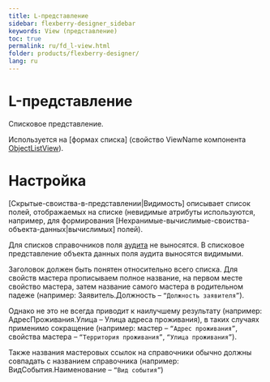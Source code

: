```yaml
---
title: L-представление
sidebar: flexberry-designer_sidebar
keywords: View (представление)
toc: true
permalink: ru/fd_l-view.html
folder: products/flexberry-designer/
lang: ru
---
```


# L-представление
Списковое представление.


Используется на [формах списка] (свойство ViewName компонента [ObjectListView](Формы-списка-классы-со-стереотипом-listform.html)).

# Настройка
[Скрытые-своиства-в-представлении|Видимость] описывает список полей, отображаемых на списке (невидимые атрибуты используются, например, для формирования [Нехранимые-вычислимые-своиства-объекта-данных|вычислимых] полей).


Для списков справочников поля [аудита](audit.html) не выносятся. В списковое представление объекта данных поля аудита выносятся видимыми.


Заголовок должен быть понятен относительно всего списка. Для свойств мастера прописываем полное название, на первом месте свойство мастера, затем название самого мастера в родительном падеже (например: Заявитель.Должность – `“Должность заявителя”`).


Однако не это не всегда приводит к наилучшему результату (например: АдресПроживания.Улица – Улица адреса проживания), в таких случаях применимо сокращение (например: мастер – `“Адрес проживания”`, свойства мастера – `“Территория проживания”`, `“Улица проживания”`).


Также названия мастеровых ссылок на справочники обычно должны совпадать с названием справочника (например: ВидСобытия.Наименование – `“Вид события”`)

